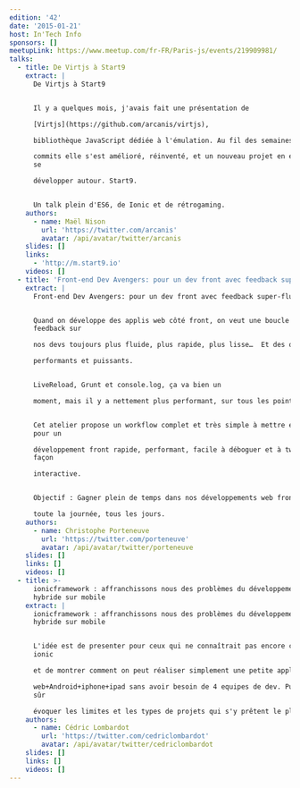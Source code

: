 ```yaml
---
edition: '42'
date: '2015-01-21'
host: In'Tech Info
sponsors: []
meetupLink: https://www.meetup.com/fr-FR/Paris-js/events/219909981/
talks:
  - title: De Virtjs à Start9
    extract: |
      De Virtjs à Start9


      Il y a quelques mois, j'avais fait une présentation de

      [Virtjs](https://github.com/arcanis/virtjs),

      bibliothèque JavaScript dédiée à l'émulation. Au fil des semaines et des

      commits elle s'est amélioré, réinventé, et un nouveau projet en est venu à
      se

      développer autour. Start9.


      Un talk plein d'ES6, de Ionic et de rétrogaming.
    authors:
      - name: Maël Nison
        url: 'https://twitter.com/arcanis'
        avatar: /api/avatar/twitter/arcanis
    slides: []
    links:
      - 'http://m.start9.io'
    videos: []
  - title: 'Front-end Dev Avengers: pour un dev front avec feedback super-fluide'
    extract: |
      Front-end Dev Avengers: pour un dev front avec feedback super-fluide


      Quand on développe des applis web côté front, on veut une boucle de
      feedback sur

      nos devs toujours plus fluide, plus rapide, plus lisse…  Et des outils

      performants et puissants.


      LiveReload, Grunt et console.log, ça va bien un

      moment, mais il y a nettement plus performant, sur tous les points.


      Cet atelier propose un workflow complet et très simple à mettre en œuvre
      pour un

      développement front rapide, performant, facile à déboguer et à tweaker de
      façon

      interactive.


      Objectif : Gagner plein de temps dans nos développements web front,

      toute la journée, tous les jours.
    authors:
      - name: Christophe Porteneuve
        url: 'https://twitter.com/porteneuve'
        avatar: /api/avatar/twitter/porteneuve
    slides: []
    links: []
    videos: []
  - title: >-
      ionicframework : affranchissons nous des problèmes du développement
      hybride sur mobile
    extract: |
      ionicframework : affranchissons nous des problèmes du développement
      hybride sur mobile


      L'idée est de presenter pour ceux qui ne connaîtrait pas encore ce fameux
      ionic

      et de montrer comment on peut réaliser simplement une petite application

      web+Android+iphone+ipad sans avoir besoin de 4 equipes de dev. Puis bien
      sûr

      évoquer les limites et les types de projets qui s'y prêtent le plus.
    authors:
      - name: Cédric Lombardot
        url: 'https://twitter.com/cedriclombardot'
        avatar: /api/avatar/twitter/cedriclombardot
    slides: []
    links: []
    videos: []
---
```

